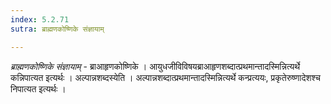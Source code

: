 ```yaml
---
index: 5.2.71
sutra: ब्राह्मणकोष्णिके संज्ञायाम्

---
```

_ब्राह्मणकोष्णिके संज्ञायाम्_ - ब्राआहृणकोष्णिके । आयुधजीविविषयब्राआहृणशब्दात्प्रथमान्तादस्मिन्नित्यर्थे कन्निपात्यत इत्यर्थः । अल्पान्नशब्दस्येति । अल्पान्नशब्दात्प्रथमान्तादस्मिन्नित्यर्थे कन्प्रत्ययः, प्रकृतेरुष्णादेशश्च निपात्यत इत्यर्थः ।